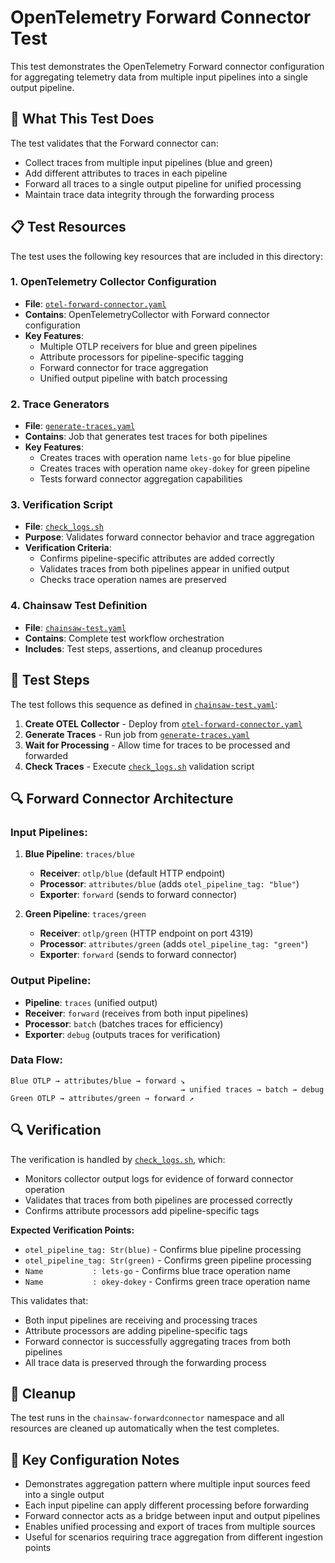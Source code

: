 # OpenTelemetry Forward Connector Test

This test demonstrates the OpenTelemetry Forward connector configuration for aggregating telemetry data from multiple input pipelines into a single output pipeline.

## 🎯 What This Test Does

The test validates that the Forward connector can:
- Collect traces from multiple input pipelines (blue and green)
- Add different attributes to traces in each pipeline
- Forward all traces to a single output pipeline for unified processing
- Maintain trace data integrity through the forwarding process

## 📋 Test Resources

The test uses the following key resources that are included in this directory:

### 1. OpenTelemetry Collector Configuration
- **File**: [`otel-forward-connector.yaml`](./otel-forward-connector.yaml)
- **Contains**: OpenTelemetryCollector with Forward connector configuration
- **Key Features**:
  - Multiple OTLP receivers for blue and green pipelines
  - Attribute processors for pipeline-specific tagging
  - Forward connector for trace aggregation
  - Unified output pipeline with batch processing

### 2. Trace Generators
- **File**: [`generate-traces.yaml`](./generate-traces.yaml)
- **Contains**: Job that generates test traces for both pipelines
- **Key Features**:
  - Creates traces with operation name `lets-go` for blue pipeline
  - Creates traces with operation name `okey-dokey` for green pipeline
  - Tests forward connector aggregation capabilities

### 3. Verification Script
- **File**: [`check_logs.sh`](./check_logs.sh)
- **Purpose**: Validates forward connector behavior and trace aggregation
- **Verification Criteria**:
  - Confirms pipeline-specific attributes are added correctly
  - Validates traces from both pipelines appear in unified output
  - Checks trace operation names are preserved

### 4. Chainsaw Test Definition
- **File**: [`chainsaw-test.yaml`](./chainsaw-test.yaml)
- **Contains**: Complete test workflow orchestration
- **Includes**: Test steps, assertions, and cleanup procedures

## 🚀 Test Steps

The test follows this sequence as defined in [`chainsaw-test.yaml`](./chainsaw-test.yaml):

1. **Create OTEL Collector** - Deploy from [`otel-forward-connector.yaml`](./otel-forward-connector.yaml)
2. **Generate Traces** - Run job from [`generate-traces.yaml`](./generate-traces.yaml)
3. **Wait for Processing** - Allow time for traces to be processed and forwarded
4. **Check Traces** - Execute [`check_logs.sh`](./check_logs.sh) validation script

## 🔍 Forward Connector Architecture

### Input Pipelines:
1. **Blue Pipeline**: `traces/blue`
   - **Receiver**: `otlp/blue` (default HTTP endpoint)
   - **Processor**: `attributes/blue` (adds `otel_pipeline_tag: "blue"`)
   - **Exporter**: `forward` (sends to forward connector)

2. **Green Pipeline**: `traces/green`
   - **Receiver**: `otlp/green` (HTTP endpoint on port 4319)
   - **Processor**: `attributes/green` (adds `otel_pipeline_tag: "green"`)
   - **Exporter**: `forward` (sends to forward connector)

### Output Pipeline:
- **Pipeline**: `traces` (unified output)
- **Receiver**: `forward` (receives from both input pipelines)
- **Processor**: `batch` (batches traces for efficiency)
- **Exporter**: `debug` (outputs traces for verification)

### Data Flow:
```
Blue OTLP → attributes/blue → forward ↘
                                      → unified traces → batch → debug
Green OTLP → attributes/green → forward ↗
```

## 🔍 Verification

The verification is handled by [`check_logs.sh`](./check_logs.sh), which:
- Monitors collector output logs for evidence of forward connector operation
- Validates that traces from both pipelines are processed correctly
- Confirms attribute processors add pipeline-specific tags

**Expected Verification Points:**
- `otel_pipeline_tag: Str(blue)` - Confirms blue pipeline processing
- `otel_pipeline_tag: Str(green)` - Confirms green pipeline processing  
- `Name           : lets-go` - Confirms blue trace operation name
- `Name           : okey-dokey` - Confirms green trace operation name

This validates that:
- Both input pipelines are receiving and processing traces
- Attribute processors are adding pipeline-specific tags
- Forward connector is successfully aggregating traces from both pipelines
- All trace data is preserved through the forwarding process

## 🧹 Cleanup

The test runs in the `chainsaw-forwardconnector` namespace and all resources are cleaned up automatically when the test completes.

## 📝 Key Configuration Notes

- Demonstrates aggregation pattern where multiple input sources feed into a single output
- Each input pipeline can apply different processing before forwarding
- Forward connector acts as a bridge between input and output pipelines
- Enables unified processing and export of traces from multiple sources
- Useful for scenarios requiring trace aggregation from different ingestion points 